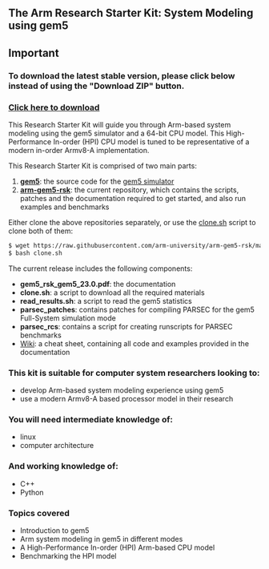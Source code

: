 ## The Arm Research Starter Kit: System Modeling using gem5

## Important
### To download the latest stable version, please click below instead of using the "Download ZIP" button.
### [Click here to download](https://github.com/arm-university/arm-gem5-rsk/releases/download/v1.0.0/arm-gem5-rsk-master.zip)

This Research Starter Kit will guide you through Arm-based system modeling using the gem5 simulator and a 64-bit CPU model. This High-Performance In-order (HPI) CPU model is tuned to be representative of a modern in-order Armv8-A implementation.

This Research Starter Kit is comprised of two main parts:

1. **[gem5](https://github.com/gem5/gem5)**: the source code for the [gem5 simulator](https://www.gem5.org/)
2. **[arm-gem5-rsk](https://github.com/arm-university/arm-gem5-rsk.git)**: the current repository, which contains the scripts, patches and the documentation required to get started, and also run examples and benchmarks

Either clone the above repositories separately, or use the [clone.sh](https://raw.githubusercontent.com/arm-university/arm-gem5-rsk/master/clone.sh) script to clone both of them:
```bash
$ wget https://raw.githubusercontent.com/arm-university/arm-gem5-rsk/master/clone.sh
$ bash clone.sh
```

The current release includes the following components:
* **gem5_rsk_gem5_23.0.pdf**: the documentation
* **clone.sh**: a script to download all the required materials
* **read_results.sh**: a script to read the gem5 statistics
* **parsec_patches**: contains patches for compiling PARSEC for the gem5 Full-System simulation mode
* **parsec_rcs**: contains a script for creating runscripts for PARSEC benchmarks
* [Wiki](https://github.com/arm-university/arm-gem5-rsk/wiki): a cheat sheet, containing all code and examples provided in the documentation

### This kit is suitable for computer system researchers looking to:
- develop Arm-based system modeling experience using gem5
- use a modern Armv8-A based processor model in their research

### You will need intermediate knowledge of:
- linux
- computer architecture

### And working knowledge of:
- C++
- Python

### Topics covered
- Introduction to gem5
- Arm system modeling in gem5 in different modes
- A High-Performance In-order (HPI) Arm-based CPU model
- Benchmarking the HPI model
